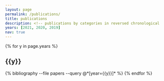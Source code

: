 ```yaml
---
layout: page
permalink: /publications/
title: publications
description: <!-- publications by categories in reversed chronological order. generated by jekyll-scholar. -->
years: [2021, 2020, 2019]
nav: true
---
```


<div class="publications">

{% for y in page.years %}
  <h2 class="year">{{y}}</h2>
  {% bibliography --file papers --query @*[year={{y}}]* %}
{% endfor %}

</div>
